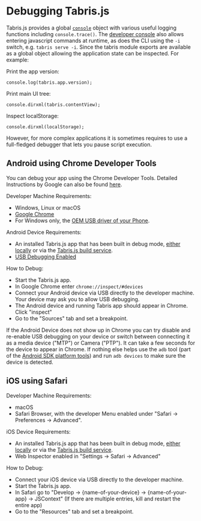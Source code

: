 ---
---
# Debugging Tabris.js

Tabris.js provides a global [`console`](./api/console.md) object with various useful logging functions including `console.trace()`. The [developer console](./developer-app.md#the-developer-console) also allows entering javascript commands at runtime, as does the CLI using the `-i` switch, e.g. `tabris serve -i`. Since the tabris module exports are available as a global object allowing the application state can be inspected. For example:

Print the app version:
```
console.log(tabris.app.version);
```

Print main UI tree:
```
console.dirxml(tabris.contentView);
```

Inspect localStorage:
```
console.dirxml(localStorage);
```


However, for more complex applications it is sometimes requires to use a full-fledged debugger that lets you pause script execution.

## Android using Chrome Developer Tools

You can debug your app using the Chrome Developer Tools. Detailed Instructions by Google can also be found [here](https://developers.google.com/web/tools/chrome-devtools/remote-debugging/).

Developer Machine Requirements:
* Windows, Linux or macOS
* [Google Chrome](https://www.google.com/chrome/browser/desktop/index.html)
* For Windows only, the [OEM USB driver of your Phone](https://developer.android.com/tools/extras/oem-usb.html).

Android Device Requirements:
* An installed Tabris.js app that has been built in debug mode, [either locally](./build.md#local-build) or via the [Tabris.js build service](./build.md#build-service).
* [USB Debugging Enabled](https://developer.android.com/studio/debug/dev-options.html)

How to Debug:
* Start the Tabris.js app.
* In Google Chrome enter `chrome://inspect/#devices`
* Connect your Android device via USB directly to the developer machine. Your device may ask you to allow USB debugging.
* The Android device and running Tabris app should appear in Chrome. Click "inspect"
* Go to the "Sources" tab and set a breakpoint.

If the Android Device does not show up in Chrome you can try disable and re-enable USB debugging on your device or switch between connecting it as a media device ("MTP") or Camera ("PTP"). It can take a few seconds for the device to appear in Chrome. If nothing else helps use the `adb` tool (part of the [Android SDK platform tools]((https://developer.android.com/studio/releases/platform-tools.html))) and run `adb devices` to make sure the device is detected.


## iOS using Safari

Developer Machine Requirements:
* macOS
* Safari Browser, with the developer Menu enabled under "Safari -> Preferences -> Advanced".

iOS Device Requirements:
* An installed Tabris.js app that has been built in debug mode, [either locally](./build.md#local-build) or via the [Tabris.js build service](./build.md#build-service).
* Web Inspector enabled in "Settings -> Safari -> Advanced"

How to Debug:
* Connect your iOS device via USB directly to the developer machine.
* Start the Tabris.js app.
* In Safari go to "Develop -> \{name-of-your-device} -> \{name-of-your-app} -> JSContext" (If there are multiple entries, kill and restart the entire app)
* Go to the "Resources" tab and set a breakpoint.

